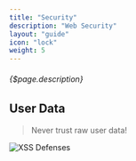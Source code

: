 ```yaml
---
title: "Security"
description: "Web Security"
layout: "guide"
icon: "lock"
weight: 5
---
```


###### {$page.description}

<article id="1">

## User Data

> Never trust raw user data!

<img src="/images/user-data.png" alt="XSS Defenses">

</article>
